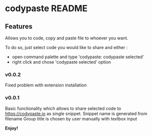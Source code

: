 # codypaste README

## Features

Allows you to code, copy and paste file to whoever you want.

To do so, just select code you would like to share and either : 
 * open command palette and type 'codypaste: codypaste selected'
 * right click and chose 'codypaste selected' option

### v0.0.2

Fixed problem with extension installation

### v0.0.1

Basic functionality which allows to share selected code to https://codypaste.io as single snippet.
Snippet name is generated from filename
Group title is chosen by user manually with textbox input

**Enjoy!**

